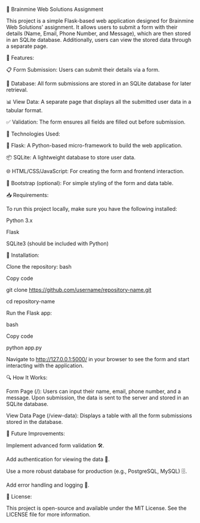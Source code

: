 🧠 Brainmine Web Solutions Assignment

This project is a simple Flask-based web application designed for Brainmine Web Solutions' assignment. It allows users to submit a form with their details (Name, Email, Phone Number, and Message), which are then stored in an SQLite database. Additionally, users can view the stored data through a separate page.



🌟 Features:

📋 Form Submission: Users can submit their details via a form.

💾 Database: All form submissions are stored in an SQLite database for later retrieval.

📊 View Data: A separate page that displays all the submitted user data in a tabular format.

✅ Validation: The form ensures all fields are filled out before submission.



🔧 Technologies Used:

🐍 Flask: A Python-based micro-framework to build the web application.

📦 SQLite: A lightweight database to store user data.

🌐 HTML/CSS/JavaScript: For creating the form and frontend interaction.

🔲 Bootstrap (optional): For simple styling of the form and data table.



📥 Requirements:

To run this project locally, make sure you have the following installed:

Python 3.x

Flask

SQLite3 (should be included with Python)



🚀 Installation:

Clone the repository:
bash

Copy code

git clone https://github.com/username/repository-name.git

cd repository-name

Run the Flask app:

bash

Copy code

python app.py

Navigate to http://127.0.0.1:5000/ in your browser to see the form and start interacting with the application.



🔍 How It Works:

Form Page (/): Users can input their name, email, phone number, and a message. Upon submission, the data is sent to the server and stored in an SQLite database.

View Data Page (/view-data): Displays a table with all the form submissions stored in the database.



🚀 Future Improvements:

Implement advanced form validation 🛠️.

Add authentication for viewing the data 🔐.

Use a more robust database for production (e.g., PostgreSQL, MySQL) 🗄️.

Add error handling and logging 📜.

📝 License:

This project is open-source and available under the MIT License. See the LICENSE file for more information.

